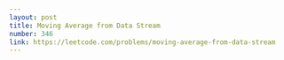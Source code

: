 ```yaml
---
layout: post
title: Moving Average from Data Stream
number: 346
link: https://leetcode.com/problems/moving-average-from-data-stream
---
```

